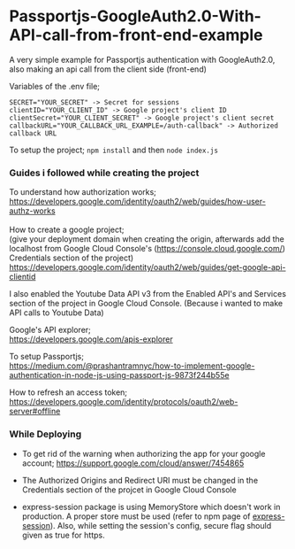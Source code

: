 # Passportjs-GoogleAuth2.0-With-API-call-from-front-end-example
A very simple example for Passportjs authentication with GoogleAuth2.0, also making an api call from the client side (front-end)

Variables of the .env file;
```
SECRET="YOUR_SECRET" -> Secret for sessions
clientID="YOUR_CLIENT_ID" -> Google project's client ID
clientSecret="YOUR_CLIENT_SECRET" -> Google project's client secret
callbackURL="YOUR_CALLBACK_URL_EXAMPLE=/auth-callback" -> Authorized callback URL
```

To setup the project;
`npm install` and then `node index.js`

### Guides i followed while creating the project

To understand how authorization works; <br>
https://developers.google.com/identity/oauth2/web/guides/how-user-authz-works <br> <br>
How to create a google project; <br>
(give your deployment domain when creating the origin, afterwards add the localhost from Google Cloud Console's (https://console.cloud.google.com/) Credentials section of the project) <br>
https://developers.google.com/identity/oauth2/web/guides/get-google-api-clientid

I also enabled the Youtube Data API v3 from the Enabled API's and Services section of the project in Google Cloud Console. (Because i wanted to make API calls to Youtube Data)

Google's API explorer; <br>
https://developers.google.com/apis-explorer

To setup Passportjs; <br>
https://medium.com/@prashantramnyc/how-to-implement-google-authentication-in-node-js-using-passport-js-9873f244b55e

How to refresh an access token; <br>
https://developers.google.com/identity/protocols/oauth2/web-server#offline

### While Deploying

- To get rid of the warning when authorizing the app for your google account;
https://support.google.com/cloud/answer/7454865

- The Authorized Origins and Redirect URI must be changed in the Credentials section of the projcet in Google Cloud Console

- express-session package is using MemoryStore which doesn't work in production. A proper store must be used (refer to npm page of [express-session](https://www.npmjs.com/package/express-session)). Also, while setting the session's config, secure flag should given as true for https.
